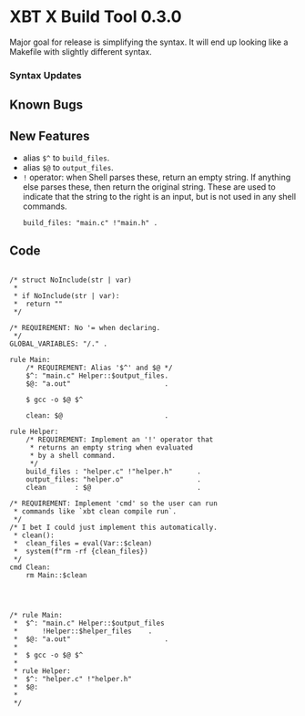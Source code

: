 # XBT X Build Tool 0.3.0
Major goal for release is simplifying the syntax. It will
end up looking like a Makefile with slightly different
syntax.

### Syntax Updates

## Known Bugs
## New Features
- alias `$^` to `build_files`.
- alias `$@` to `output_files`.
- `!` operator: when Shell parses these, return an empty string. If anything 
  else parses these, then return the original string. These are used
  to indicate that the string to the right is an input, but is not used in
  any shell commands.
  ```
  build_files: "main.c" !"main.h" .
  ```



## Code
```

/* struct NoInclude(str | var)
 * 
 * if NoInclude(str | var):
 * 	return ""
 */

/* REQUIREMENT: No '= when declaring.
 */
GLOBAL_VARIABLES: "/." .

rule Main:
 	/* REQUIREMENT: Alias '$^' and $@ */
	$^: "main.c" Helper::$output_files.
	$@: "a.out"                       .

	$ gcc -o $@ $^

	clean: $@                         .

rule Helper:
	/* REQUIREMENT: Implement an '!' operator that 
	 * returns an empty string when evaluated
	 * by a shell command.
	 */
	build_files : "helper.c" !"helper.h"      .
	output_files: "helper.o"                  .
	clean       : $@                          .

/* REQUIREMENT: Implement 'cmd' so the user can run
 * commands like `xbt clean compile run`.
 */
/* I bet I could just implement this automatically.
 * clean():
 *	clean_files = eval(Var::$clean)
 *	system(f"rm -rf {clean_files})
 */
cmd Clean:
	rm Main::$clean
	
	


/* rule Main:
 *	$^: "main.c" Helper::$output_files 
 *		!Helper::$helper_files    .
 *	$@: "a.out"                       .
 *
 *	$ gcc -o $@ $^
 *
 * rule Helper:
 *	$^: "helper.c" !"helper.h"
 *	$@:
 *
 */

```
